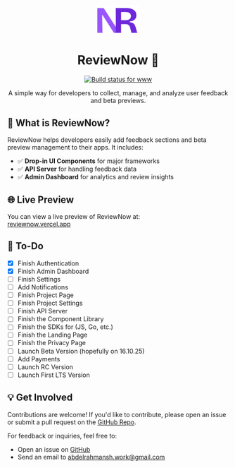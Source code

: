 <div align="center">
  <img src="./logo.png" alt="ReviewNow Logo" width="100px"/>
  <h1>ReviewNow 🚀</h1>
</div>

<p align="center">
  <a href="https://github.com/solo-fox/reviewnow/actions/workflows/apps-web.yml">
    <img src="https://github.com/solo-fox/reviewnow/actions/workflows/apps-web.yml/badge.svg?branch=dev" alt="Build status for www" />
  </a>
</p>

<p align="center">
  A simple way for developers to collect, manage, and analyze user feedback and beta previews.
</p>

## 📌 What is ReviewNow?

ReviewNow helps developers easily add feedback sections and beta preview management to their apps. It includes:

- ✅ **Drop-in UI Components** for major frameworks
- ✅ **API Server** for handling feedback data
- ✅ **Admin Dashboard** for analytics and review insights

## 🌐 Live Preview

You can view a live preview of ReviewNow at:  
[reviewnow.vercel.app](https://reviewnow.vercel.app)

## 📝 To-Do

- [x] Finish Authentication
- [x] Finish Admin Dashboard
- [ ] Finish Settings
- [ ] Add Notifications
- [ ] Finish Project Page
- [ ] Finish Project Settings
- [ ] Finish API Server
- [ ] Finish the Component Library
- [ ] Finish the SDKs for (JS, Go, etc.)
- [ ] Finish the Landing Page
- [ ] Finish the Privacy Page
- [ ] Launch Beta Version (hopefully on 16.10.25)
- [ ] Add Payments
- [ ] Launch RC Version
- [ ] Launch First LTS Version

## 💡 Get Involved

Contributions are welcome! If you'd like to contribute, please open an issue or submit a pull request on the [GitHub Repo](https://github.com/solo-fox/reviewnow).

For feedback or inquiries, feel free to:

- Open an issue on [GitHub](https://github.com/your-org/reviewnow/issues)
- Send an email to [abdelrahmansh.work@gmail.com](mailto:abdelrahmansh.work@gmail.com)
